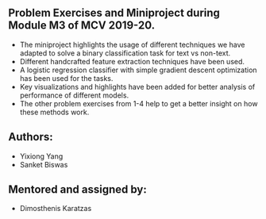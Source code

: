 ## Problem Exercises and Miniproject during Module M3 of MCV 2019-20.

* The miniproject highlights the usage of different techniques we have adapted to solve a binary classification task for text vs non-text.
* Different handcrafted feature extraction techniques have been used.
* A logistic regression classifier with simple gradient descent optimization has been used for the tasks.
* Key visualizations and highlights have been added for better analysis of performance of different models.
* The other problem exercises from 1-4 help to get a better insight on how these methods work. 

## Authors:
* Yixiong Yang
* Sanket Biswas

## Mentored and assigned by:
* Dimosthenis Karatzas 
